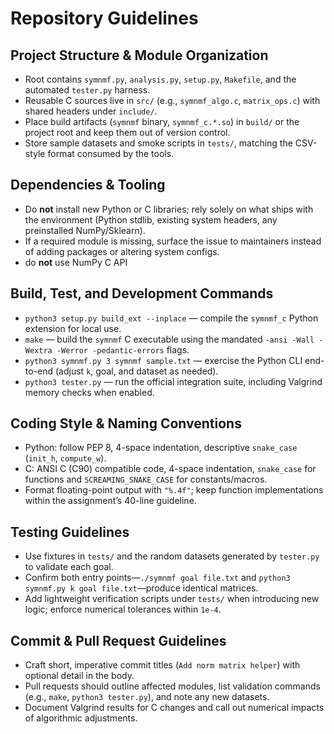 # Repository Guidelines

## Project Structure & Module Organization
- Root contains `symnmf.py`, `analysis.py`, `setup.py`, `Makefile`, and the automated `tester.py` harness.
- Reusable C sources live in `src/` (e.g., `symnmf_algo.c`, `matrix_ops.c`) with shared headers under `include/`.
- Place build artifacts (`symnmf` binary, `symnmf_c.*.so`) in `build/` or the project root and keep them out of version control.
- Store sample datasets and smoke scripts in `tests/`, matching the CSV-style format consumed by the tools.

## Dependencies & Tooling
- Do **not** install new Python or C libraries; rely solely on what ships with the environment (Python stdlib, existing system headers, any preinstalled NumPy/Sklearn).
- If a required module is missing, surface the issue to maintainers instead of adding packages or altering system configs.
- do **not** use NumPy C API

## Build, Test, and Development Commands
- `python3 setup.py build_ext --inplace` — compile the `symnmf_c` Python extension for local use.
- `make` — build the `symnmf` C executable using the mandated `-ansi -Wall -Wextra -Werror -pedantic-errors` flags.
- `python3 symnmf.py 3 symnmf sample.txt` — exercise the Python CLI end-to-end (adjust `k`, goal, and dataset as needed).
- `python3 tester.py` — run the official integration suite, including Valgrind memory checks when enabled.

## Coding Style & Naming Conventions
- Python: follow PEP 8, 4-space indentation, descriptive `snake_case` (`init_h`, `compute_w`).
- C: ANSI C (C90) compatible code, 4-space indentation, `snake_case` for functions and `SCREAMING_SNAKE_CASE` for constants/macros.
- Format floating-point output with `"%.4f"`; keep function implementations within the assignment’s 40-line guideline.

## Testing Guidelines
- Use fixtures in `tests/` and the random datasets generated by `tester.py` to validate each goal.
- Confirm both entry points—`./symnmf goal file.txt` and `python3 symnmf.py k goal file.txt`—produce identical matrices.
- Add lightweight verification scripts under `tests/` when introducing new logic; enforce numerical tolerances within `1e-4`.

## Commit & Pull Request Guidelines
- Craft short, imperative commit titles (`Add norm matrix helper`) with optional detail in the body.
- Pull requests should outline affected modules, list validation commands (e.g., `make`, `python3 tester.py`), and note any new datasets.
- Document Valgrind results for C changes and call out numerical impacts of algorithmic adjustments.
